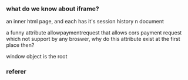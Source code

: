 ### what do we know about iframe?



an inner html page, and each has it's session history n document

a funny attribute allowpaymentrequest that allows cors payment request which not support by any broswer, why do this attribute exist at the first place then?

window object is the root 





### referer